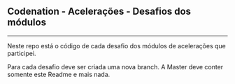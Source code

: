 ## Codenation - Acelerações - Desafios dos módulos
---
Neste repo está o código de cada desafio dos módulos de acelerações que participei.

Para cada desafio deve ser criada uma nova branch. A Master deve conter somente este Readme e mais nada.

